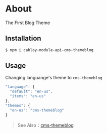 # About

The First Blog Theme

## Installation

```bash
$ npm i cabloy-module-api-cms-themeblog
```

## Usage

Changing languange's theme to `cms-themeblog`

```javascript
"language": {
  "default": "en-us",
  "items": "en-us"
},
"themes": {
  "en-us": "cms-themeblog"
}
```

> See Also：[cms-themeblog](https://cabloy.com/articles/ec464a265601499b9bc27b4d932f4f6f.html)
